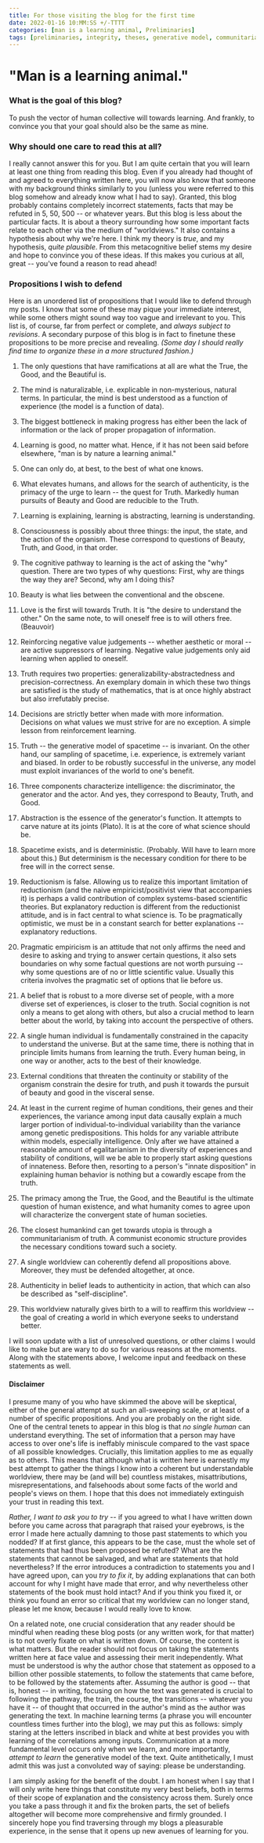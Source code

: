 ```yaml
---
title: For those visiting the blog for the first time
date: 2022-01-16 10:MM:SS +/-TTTT
categories: [man is a learning animal, Preliminaries]
tags: [preliminaries, integrity, theses, generative model, communitarianism, ml]
---
```


# **"Man is a learning animal."**


### What is the goal of this blog?

To push the vector of human collective will towards learning.
And frankly, to convince you that your goal should also be the same as mine.

### Why should one care to read this at all?
I really cannot answer this for you. But I am quite certain that you will learn at least one thing from reading this blog. Even if you already had thought of and agreed to everything written here, you will now also know that someone with my background thinks similarly to you (unless you were referred to this blog somehow and already know what I had to say). Granted, this blog probably contains completely incorrect statements, facts that may be refuted in 5, 50, 500 -- or whatever years. But this blog is less about the particular facts. It is about a theory surrounding how some important facts relate to each other via the medium of "worldviews." It also contains a hypothesis about why we're here. I think my theory is *true*, and my hypothesis, *quite plausible*. From this metacognitive belief stems my desire and hope to convince you of these ideas. If this makes you curious at all, great -- you've found a reason to read ahead!
 
### Propositions I wish to defend
Here is an unordered list of propositions that I would like to defend through my posts. I know that some of these may pique your immediate interest, while some others might sound way too vague and irrelevant to you. This list is, of course, far from perfect or complete, and *always subject to revisions*. A secondary purpose of this blog is in fact to finetune these propositions to be more precise and revealing. *(Some day I should really find time to organize these in a more structured fashion.)*

1. The only questions that have ramifications at all are what the True, the Good, and the Beautiful is.

2. The mind is naturalizable, i.e. explicable in non-mysterious, natural terms. In particular, the mind is best understood as a function of experience (the model is a function of data).

3. The biggest bottleneck in making progress has either been the lack of information or the lack of proper propagation of information.

4. Learning is good, no matter what. Hence, if it has not been said before elsewhere, "man is by nature a learning animal."

5. One can only do, at best, to the best of what one knows.

6. What elevates humans, and allows for the search of authenticity, is the primacy of the urge to learn -- the quest for Truth. Markedly human pursuits of Beauty and Good are reducible to the Truth.

7. Learning is explaining, learning is abstracting, learning is understanding.

8. Consciousness is possibly about three things: the input, the state, and the action of the organism. These correspond to questions of Beauty, Truth, and Good, in that order.

9. The cognitive pathway to learning is the act of asking the "why" question. There are two types of why questions: First, why are things the way they are? Second, why am I doing this?

10. Beauty is what lies between the conventional and the obscene.

11. Love is the first will towards Truth. It is "the desire to understand the other." On the same note, to will oneself free is to will others free. (Beauvoir)

12. Reinforcing negative value judgements -- whether aesthetic or moral -- are active suppressors of learning. Negative value judgements only aid learning when applied to oneself.

13. Truth requires two properties: generalizability-abstractedness and precision-correctness. An exemplary domain in which these two things are satisfied is the study of mathematics, that is at once highly abstract but also irrefutably precise.

14. Decisions are strictly better when made with more information. Decisions on what values we must strive for are no exception. A simple lesson from reinforcement learning.

15. Truth -- the generative model of spacetime -- is invariant. On the other hand, our sampling of spacetime, i.e. experience, is extremely variant and biased. In order to be robustly successful in the universe, any model must exploit invariances of the world to one's benefit.

16. Three components characterize intelligence: the discriminator, the generator and the actor. And yes, they correspond to Beauty, Truth, and Good.

17. Abstraction is the essence of the generator's function. It attempts to carve nature at its joints (Plato). It is at the core of what science should be.

18. Spacetime exists, and is deterministic. (Probably. Will have to learn more about this.) But determinism is the necessary condition for there to be free will in the correct sense.

19. Reductionism is false. Allowing us to realize this important limitation of reductionism (and the naive empiricist/positivist view that accompanies it) is perhaps a valid contribution of complex systems-based scientific theories. But explanatory reduction is different from the reductionist attitude, and is in fact central to what science is. To be pragmatically optimistic, we must be in a constant search for better explanations -- explanatory reductions.

20. Pragmatic empiricism is an attitude that not only affirms the need and desire to asking and trying to answer certain questions, it also sets boundaries on why some factual questions are not worth pursuing -- why some questions are of no or little scientific value. Usually this criteria involves the pragmatic set of options that lie before us.

21. A belief that is robust to a more diverse set of people, with a more diverse set of experiences, is closer to the truth. Social cognition is not only a means to get along with others, but also a crucial method to learn better about the world, by taking into account the perspective of others.

22. A single human individual is fundamentally constrained in the capacity to understand the universe. But at the same time, there is nothing that in principle limits humans from learning the truth. Every human being, in one way or another, acts to the best of their knowledge.

23. External conditions that threaten the continuity or stability of the organism constrain the desire for truth, and push it towards the pursuit of beauty and good in the visceral sense.

24. At least in the current regime of human conditions, their genes and their experiences, the variance among input data causally explain a much larger portion of individual-to-individual variability than the variance among genetic predispositions. This holds for any variable attribute within models, especially intelligence. Only after we have attained a reasonable amount of egalitarianism in the diversity of experiences and stability of conditions, will we be able to properly start asking questions of innateness. Before then, resorting to a person's "innate disposition" in explaining human behavior is nothing but a cowardly escape from the truth.

25. The primacy among the True, the Good, and the Beautiful is the ultimate question of human existence, and what humanity comes to agree upon will characterize the convergent state of human societies.

26. The closest humankind can get towards utopia is through a communitarianism of truth. A communist economic structure provides the necessary conditions toward such a society.

27. A single worldview can coherently defend all propositions above. Moreover, they must be defended altogether, at once.

28. Authenticity in belief leads to authenticity in action, that which can also be described as "self-discipline".

29. This worldview naturally gives birth to a will to reaffirm this worldview -- the goal of creating a world in which everyone seeks to understand better.



I will soon update with a list of unresolved questions, or other claims I would like to make but are wary to do so for various reasons at the moments. Along with the statements above, I welcome input and feedback on these statements as well.


#### **Disclaimer**
I presume many of you who have skimmed the above will be skeptical, either of the general attempt at such an all-sweeping scale, or at least of a number of specific propositions. And you are probably on the right side. One of the central tenets to appear in this blog is that *no single human* can understand everything. The set of information that a person may have access to over one's life is ineffably miniscule compared to the vast space of all possible knowledges. Crucially, this limitation applies to me as equally as to others. This means that although what is written here is earnestly my best attempt to gather the things I know into a coherent but understandable worldview, there may be (and will be) countless mistakes, misattributions, misrepresentations, and falsehoods about some facts of the world and people's views on them. I hope that this does not immediately extinguish your trust in reading this text.

*Rather, I want to ask you to try* -- if you agreed to what I have written down before you came across that paragraph that raised your eyebrows, is the error I made here actually damning to those past statements to which you nodded? If at first glance, this appears to be the case, must the whole set of statements that had thus been proposed be refuted? What are the statements that cannot be salvaged, and what are statements that hold nevertheless? If the error introduces a contradiction to statements you and I have agreed upon, can you *try to fix it*, by adding explanations that can both account for why I might have made that error, and why nevertheless other statements of the book must hold intact? And if you think you fixed it, or think you found an error so critical that my worldview can no longer stand, please let me know, because I would really love to know.

On a related note, one crucial consideration that any reader should be mindful when reading these blog posts (or any written work, for that matter) is to not overly fixate on what is written down. Of course, the content is what matters. But the reader should not focus on taking the statements written here at face value and assessing their merit independently. What must be understood is why the author chose that statement as opposed to a billion other possible statements, to follow the statements that came before, to be followed by the statements after. Assuming the author is good -- that is, honest -- in writing, focusing on how the text was generated is crucial to following the pathway, the train, the course, the transitions -- whatever you have it -- of thought that occurred in the author's mind as the author was generating the text. In machine learning terms (a phrase you will encounter countless times further into the blog), we may put this as follows: simply staring at the letters inscribed in black and white at best provides you with learning of the correlations among inputs. Communication at a more fundamental level occurs only when we learn, and more importantly, *attempt to learn* the generative model of the text. Quite antithetically, I must admit this was just a convoluted way of saying: please be understanding.

I am simply asking for the benefit of the doubt. I am honest when I say that I will only write here things that constitute my very best beliefs, both in terms of their scope of explanation and the consistency across them. Surely once you take a pass through it and fix the broken parts, the set of beliefs altogether will become more comprehensive and firmly grounded. I sincerely hope you find traversing through my blogs a pleasurable experience, in the sense that it opens up new avenues of learning for you.

